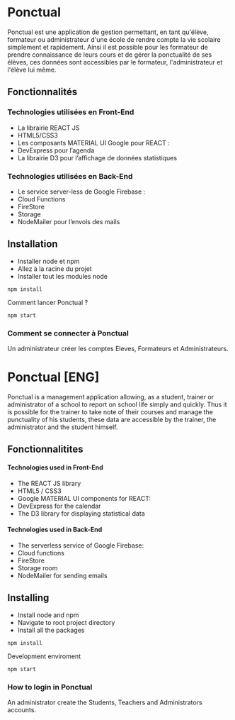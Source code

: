 # Ponctual
Ponctual est une application de gestion permettant, en tant qu'élève, formateur ou administrateur d'une école de rendre compte la vie scolaire simplement et rapidement. Ainsi il est possible pour les formateur de prendre connaissance de leurs cours et de gérer la ponctualité de ses élèves, ces données sont accessibles par le formateur, l'administrateur et l'élève lui même. 

## Fonctionnalités

### Technologies utilisées en Front-End

- La librairie REACT JS 
- HTML5/CSS3
- Les composants MATERIAL UI Google pour REACT :
- DevExpress pour l’agenda
- La librairie D3 pour l’affichage de données statistiques

### Technologies utilisées en Back-End

- Le service server-less de Google Firebase :
- Cloud Functions
- FireStore
- Storage
- NodeMailer pour l’envois des mails

## Installation

* Installer node et npm
* Allez à la racine du projet
* Installer tout les modules node

```
npm install
```

Comment lancer Ponctual ?


```
npm start
```

### Comment se connecter à Ponctual
Un administrateur créer les comptes Eleves, Formateurs et Administrateurs.

# Ponctual [ENG]
Ponctual is a management application allowing, as a student, trainer or administrator of a school to report on school life simply and quickly. Thus it is possible for the trainer to take note of their courses and manage the punctuality of his students, these data are accessible by the trainer, the administrator and the student himself.


## Fonctionnalitites

#### Technologies used in Front-End

- The REACT JS library
- HTML5 / CSS3
- Google MATERIAL UI components for REACT:
- DevExpress for the calendar
- The D3 library for displaying statistical data

#### Technologies used in Back-End

- The serverless service of Google Firebase:
- Cloud functions
- FireStore
- Storage room
- NodeMailer for sending emails

## Installing

* Install node and npm
* Navigate to root project directory
* Install all the packages

```
npm install
```

Development enviroment

```
npm start
```

### How to login in Ponctual

An administrator create the Students, Teachers and Administrators accounts.


